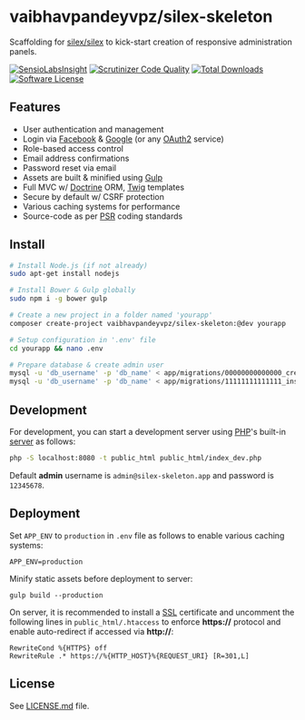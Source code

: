 # vaibhavpandeyvpz/silex-skeleton
Scaffolding for [silex/silex](http://silex.sensiolabs.org/) to kick-start creation of responsive administration panels.

[![SensioLabsInsight](https://insight.sensiolabs.com/projects/f20cf80f-8fe5-4572-b276-bf5c70115ab1/mini.png)](https://insight.sensiolabs.com/projects/f20cf80f-8fe5-4572-b276-bf5c70115ab1) [![Scrutinizer Code Quality](https://scrutinizer-ci.com/g/vaibhavpandeyvpz/silex-skeleton/badges/quality-score.png?b=master)](https://scrutinizer-ci.com/g/vaibhavpandeyvpz/silex-skeleton/?branch=master) [![Total Downloads](https://img.shields.io/packagist/dt/vaibhavpandeyvpz/silex-skeleton.svg?style=flat-square)](https://packagist.org/packages/vaibhavpandeyvpz/silex-skeleton) [![Software License](https://img.shields.io/badge/license-MIT-brightgreen.svg?style=flat-square)](LICENSE.md) 

Features
-------
- User authentication and management
- Login via [Facebook](https://github.com/thephpleague/oauth2-facebook) & [Google](https://github.com/thephpleague/oauth2-google) (or any [OAuth2](https://github.com/thephpleague/oauth2-client) service)
- Role-based access control
- Email address confirmations
- Password reset via email
- Assets are built & minified using [Gulp](http://gulpjs.com/)
- Full MVC w/ [Doctrine](http://www.doctrine-project.org/projects/orm.html) ORM, [Twig](http://twig.sensiolabs.org/) templates
- Secure by default w/ CSRF protection
- Various caching systems for performance
- Source-code as per [PSR](http://www.php-fig.org/psr/) coding standards

Install
-------
```bash
# Install Node.js (if not already)
sudo apt-get install nodejs

# Install Bower & Gulp globally
sudo npm i -g bower gulp

# Create a new project in a folder named 'yourapp'
composer create-project vaibhavpandeyvpz/silex-skeleton:@dev yourapp

# Setup configuration in '.env' file
cd yourapp && nano .env

# Prepare database & create admin user
mysql -u 'db_username' -p 'db_name' < app/migrations/00000000000000_create_security_tables.sql
mysql -u 'db_username' -p 'db_name' < app/migrations/11111111111111_insert_admin_user.sql
```

Development
-------
For development, you can start a development server using [PHP](http://www.php.net/)'s built-in [server](http://php.net/manual/en/features.commandline.webserver.php) as follows:
```bash
php -S localhost:8080 -t public_html public_html/index_dev.php
```

Default **admin** username is ```admin@silex-skeleton.app``` and password is ```12345678```.

Deployment
-------
Set ```APP_ENV``` to ```production``` in ```.env``` file as follows to enable various caching systems:
```
APP_ENV=production
```

Minify static assets before deployment to server:
```
gulp build --production
```

On server, it is recommended to install a [SSL](https://www.ssls.com/) certificate and uncomment the following lines in ```public_html/.htaccess``` to enforce **https://** protocol and enable auto-redirect if accessed via **http://**:
```htaccess
RewriteCond %{HTTPS} off
RewriteRule .* https://%{HTTP_HOST}%{REQUEST_URI} [R=301,L]
```

License
------
See [LICENSE.md](https://github.com/vaibhavpandeyvpz/silex-skeleton/blob/master/LICENSE.md) file.
